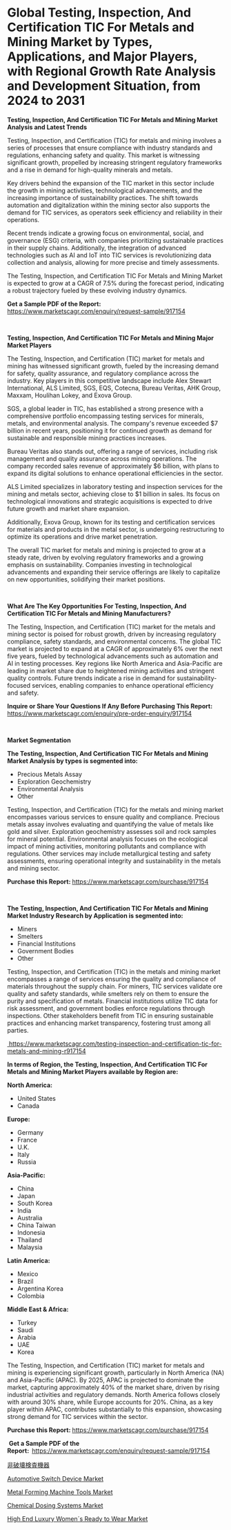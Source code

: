 <p><h1>Global Testing, Inspection, And Certification TIC For Metals and Mining Market by Types, Applications, and Major Players, with Regional Growth Rate Analysis and Development Situation, from 2024 to 2031</h1></p><p><strong>Testing, Inspection, And Certification TIC For Metals and Mining Market Analysis and Latest Trends</strong></p>
<p><p>Testing, Inspection, and Certification (TIC) for metals and mining involves a series of processes that ensure compliance with industry standards and regulations, enhancing safety and quality. This market is witnessing significant growth, propelled by increasing stringent regulatory frameworks and a rise in demand for high-quality minerals and metals. </p><p>Key drivers behind the expansion of the TIC market in this sector include the growth in mining activities, technological advancements, and the increasing importance of sustainability practices. The shift towards automation and digitalization within the mining sector also supports the demand for TIC services, as operators seek efficiency and reliability in their operations.</p><p>Recent trends indicate a growing focus on environmental, social, and governance (ESG) criteria, with companies prioritizing sustainable practices in their supply chains. Additionally, the integration of advanced technologies such as AI and IoT into TIC services is revolutionizing data collection and analysis, allowing for more precise and timely assessments.</p><p>The Testing, Inspection, and Certification TIC For Metals and Mining Market is expected to grow at a CAGR of 7.5% during the forecast period, indicating a robust trajectory fueled by these evolving industry dynamics.</p></p>
<p><strong>Get a Sample PDF of the Report:&nbsp;</strong> <a href="https://www.marketscagr.com/enquiry/request-sample/917154">https://www.marketscagr.com/enquiry/request-sample/917154</a></p>
<p>&nbsp;</p>
<p><strong>Testing, Inspection, And Certification TIC For Metals and Mining Major Market Players</strong></p>
<p><p>The Testing, Inspection, and Certification (TIC) market for metals and mining has witnessed significant growth, fueled by the increasing demand for safety, quality assurance, and regulatory compliance across the industry. Key players in this competitive landscape include Alex Stewart International, ALS Limited, SGS, EQS, Cotecna, Bureau Veritas, AHK Group, Maxxam, Houlihan Lokey, and Exova Group.</p><p>SGS, a global leader in TIC, has established a strong presence with a comprehensive portfolio encompassing testing services for minerals, metals, and environmental analysis. The company's revenue exceeded $7 billion in recent years, positioning it for continued growth as demand for sustainable and responsible mining practices increases.</p><p>Bureau Veritas also stands out, offering a range of services, including risk management and quality assurance across mining operations. The company recorded sales revenue of approximately $6 billion, with plans to expand its digital solutions to enhance operational efficiencies in the sector.</p><p>ALS Limited specializes in laboratory testing and inspection services for the mining and metals sector, achieving close to $1 billion in sales. Its focus on technological innovations and strategic acquisitions is expected to drive future growth and market share expansion.</p><p>Additionally, Exova Group, known for its testing and certification services for materials and products in the metal sector, is undergoing restructuring to optimize its operations and drive market penetration. </p><p>The overall TIC market for metals and mining is projected to grow at a steady rate, driven by evolving regulatory frameworks and a growing emphasis on sustainability. Companies investing in technological advancements and expanding their service offerings are likely to capitalize on new opportunities, solidifying their market positions.</p></p>
<p>&nbsp;</p>
<p><strong>What Are The Key Opportunities For Testing, Inspection, And Certification TIC For Metals and Mining Manufacturers?</strong></p>
<p><p>The Testing, Inspection, and Certification (TIC) market for the metals and mining sector is poised for robust growth, driven by increasing regulatory compliance, safety standards, and environmental concerns. The global TIC market is projected to expand at a CAGR of approximately 6% over the next five years, fueled by technological advancements such as automation and AI in testing processes. Key regions like North America and Asia-Pacific are leading in market share due to heightened mining activities and stringent quality controls. Future trends indicate a rise in demand for sustainability-focused services, enabling companies to enhance operational efficiency and safety.</p></p>
<p><strong>Inquire or Share Your Questions If Any Before Purchasing This Report:</strong> <a href="https://www.marketscagr.com/enquiry/pre-order-enquiry/917154">https://www.marketscagr.com/enquiry/pre-order-enquiry/917154</a></p>
<p>&nbsp;</p>
<p><strong>Market Segmentation</strong></p>
<p><strong>The Testing, Inspection, And Certification TIC For Metals and Mining Market Analysis by types is segmented into:</strong></p>
<p><ul><li>Precious Metals Assay</li><li>Exploration Geochemistry</li><li>Environmental Analysis</li><li>Other</li></ul></p>
<p><p>Testing, Inspection, and Certification (TIC) for the metals and mining market encompasses various services to ensure quality and compliance. Precious metals assay involves evaluating and quantifying the value of metals like gold and silver. Exploration geochemistry assesses soil and rock samples for mineral potential. Environmental analysis focuses on the ecological impact of mining activities, monitoring pollutants and compliance with regulations. Other services may include metallurgical testing and safety assessments, ensuring operational integrity and sustainability in the metals and mining sector.</p></p>
<p><strong>Purchase this Report:&nbsp;</strong><a href="https://www.marketscagr.com/purchase/917154">https://www.marketscagr.com/purchase/917154</a></p>
<p>&nbsp;</p>
<p><strong>The Testing, Inspection, And Certification TIC For Metals and Mining Market Industry Research by Application is segmented into:</strong></p>
<p><ul><li>Miners</li><li>Smelters</li><li>Financial Institutions</li><li>Government Bodies</li><li>Other</li></ul></p>
<p><p>Testing, Inspection, and Certification (TIC) in the metals and mining market encompasses a range of services ensuring the quality and compliance of materials throughout the supply chain. For miners, TIC services validate ore quality and safety standards, while smelters rely on them to ensure the purity and specification of metals. Financial institutions utilize TIC data for risk assessment, and government bodies enforce regulations through inspections. Other stakeholders benefit from TIC in ensuring sustainable practices and enhancing market transparency, fostering trust among all parties.</p></p>
<p><a href="https://www.marketscagr.com/testing-inspection-and-certification-tic-for-metals-and-mining-r917154">&nbsp;https://www.marketscagr.com/testing-inspection-and-certification-tic-for-metals-and-mining-r917154</a></p>
<p><strong>In terms of Region, the Testing, Inspection, And Certification TIC For Metals and Mining Market Players available by Region are:</strong></p>
<p>
    <p> <strong> North America: </strong>
        <ul>
            <li>United States</li>
            <li>Canada</li>
        </ul>
        </p> 
    <p> <strong> Europe: </strong>
        <ul>
            <li>Germany</li>
            <li>France</li>
            <li>U.K.</li>
            <li>Italy</li>
            <li>Russia</li>
        </ul>
        </p> 
    <p> <strong> Asia-Pacific: </strong>
        <ul>
            <li>China</li>
            <li>Japan</li>
            <li>South Korea</li>
            <li>India</li>
            <li>Australia</li>
            <li>China Taiwan</li>
            <li>Indonesia</li>
            <li>Thailand</li>
            <li>Malaysia</li>
        </ul>
        </p> 
    <p> <strong> Latin America: </strong>
        <ul>
            <li>Mexico</li>
            <li>Brazil</li>
            <li>Argentina Korea</li>
            <li>Colombia</li>
        </ul>
        </p> 
    <p> <strong> Middle East & Africa: </strong>
        <ul>
            <li>Turkey</li>
            <li>Saudi</li>
            <li>Arabia</li>
            <li>UAE</li>
            <li>Korea</li>
        </ul>
    </p>
    </p>
<p><p>The Testing, Inspection, and Certification (TIC) market for metals and mining is experiencing significant growth, particularly in North America (NA) and Asia-Pacific (APAC). By 2025, APAC is projected to dominate the market, capturing approximately 40% of the market share, driven by rising industrial activities and regulatory demands. North America follows closely with around 30% share, while Europe accounts for 20%. China, as a key player within APAC, contributes substantially to this expansion, showcasing strong demand for TIC services within the sector.</p></p>
<p><strong>Purchase this Report: </strong><a href="https://www.marketscagr.com/purchase/917154">https://www.marketscagr.com/purchase/917154</a></p>
<p>&nbsp;<strong>Get a Sample PDF of the Report:&nbsp;&nbsp;</strong><a href="https://www.marketscagr.com/enquiry/request-sample/917154">https://www.marketscagr.com/enquiry/request-sample/917154</a></p>
<p><strong></strong></p>
<p><p><a href="https://medium.com/@dannyharber2023/non-destructive-testing-instruments-market-%E3%81%AF-%E3%82%B3%E3%82%B9%E3%83%88%E7%AE%A1%E7%90%86%E3%81%A8%E5%8A%B9%E7%8E%87%E5%90%91%E4%B8%8A%E3%82%92%E5%84%AA%E5%85%88%E3%81%97%E3%81%BE%E3%81%99-%E3%81%95%E3%82%89%E3%81%AB-%E5%A0%B1%E5%91%8A%E6%9B%B8%E3%81%AF%E5%B8%82%E5%A0%B4%E3%81%AE%E9%9C%80%E8%A6%81%E9%9D%A2%E3%81%A8%E4%BE%9B%E7%B5%A6%E9%9D%A2%E3%81%AE%E4%B8%A1%E6%96%B9%E3%82%92%E3%82%AB%E3%83%90%E3%83%BC%E3%81%97%E3%81%A6%E3%81%84%E3%81%BE%E3%81%99-56b474913b76?postPublishedType=initial">非破壊検査機器</a></p><p><a href="https://issuu.com/reportprime-2/docs/automotive-switch-device-market-siz_a0a11b30a58e10">Automotive Switch Device Market</a></p><p><a href="https://medium.com/@anndiaz698/the-global-metal-forming-machine-tools-market-identifies-drivers-restraints-opportunities-and-399878a16cad">Metal Forming Machine Tools Market</a></p><p><a href="https://www.linkedin.com/pulse/unlocking-growth-potential-market-strategic-analysis-s5vdf?trackingId=yWeiY1KtSD6%2FAQ0zfz4Vdg%3D%3D">Chemical Dosing Systems Market</a></p><p><a href="https://github.com/provorikovar/Market-Research-Report-List-6/blob/main/high-end-luxury-womens-ready-to-wear-market.md">High End Luxury Women´s Ready to Wear Market</a></p></p>